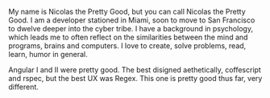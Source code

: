 My name is Nicolas the Pretty Good, but you can call Nicolas the Pretty Good. I am a developer stationed in Miami, soon to move to San Francisco to dwelve deeper into the cyber tribe. I have a background in psychology, which leads me to often reflect on the similarities between the mind and programs, brains and computers. I love to create, solve problems, read, learn, humor in general. 

Angular I and II were pretty good. The best disigned aethetically, coffescript and rspec, but the best UX was Regex. This one is pretty good thus far, very different.
